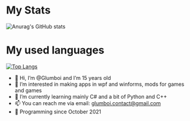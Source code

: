 # My Stats

![Anurag's GitHub stats](https://github-readme-stats.vercel.app/api?username=Glumboi&show_icons=true&theme=dark)

# My used languages

[![Top Langs](https://github-readme-stats.vercel.app/api/top-langs/?username=Glumboi&langs_count=8)](https://github.com/anuraghazra/github-readme-stats)


- 👋 Hi, I’m @Glumboi and I’m 15 years old
- 👀 I’m interested in making apps in wpf and winforms, mods for games and games
- 🌱 I’m currently learning mainly C# and a bit of Python and C++
- 📫 You can reach me via email: glumboi.contact@gmail.com
- 🐐 Programming since October 2021
